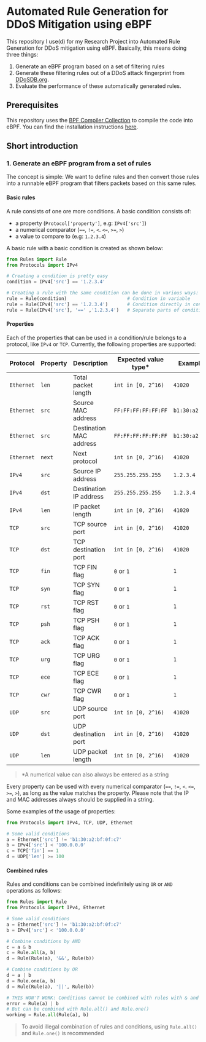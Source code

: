 # Automated Rule Generation for DDoS Mitigation using eBPF
This repository I use(d) for my Research Project into Automated Rule Generation for DDoS mitigation using eBPF. 
Basically, this means doing three things:

1. Generate an eBPF program based on a set of filtering rules
2. Generate these filtering rules out of a DDoS attack fingerprint from [DDoSDB.org](https://ddosdb.org/).
3. Evaluate the performance of these automatically generated rules.

## Prerequisites
This repository uses the [BPF Compiler Collection](https://github.com/iovisor/bcc) to compile the code into eBPF. 
You can find the installation instructions [here](https://github.com/iovisor/bcc/blob/master/INSTALL.md).


## Short introduction

### 1. Generate an eBPF program from a set of rules
The concept is simple: We want to define rules and then convert those rules into a runnable eBPF program that filters
packets based on this same rules.

#### Basic rules
A rule consists of one ore more conditions. A basic condition consists of:

* a property (`Protocol['property']`, e.g: `IPv4['src']`)
* a numerical comparator (`==`, `!=`, `<`. `<=`, `>=`, `>`)
* a value to compare to (e.g: `1.2.3.4`)

A basic rule with a basic condition is created as shown below:
```python
from Rules import Rule
from Protocols import IPv4

# Creating a condition is pretty easy
condition = IPv4['src'] == '1.2.3.4'

# Creating a rule with the same condition can be done in various ways:
rule = Rule(condition)                      # Condition in variable
rule = Rule(IPv4['src'] == '1.2.3.4')       # Condition directly in constructor
rule = Rule(IPv4['src'], '==' ,'1.2.3.4')   # Separate parts of condition directly in Rule
```

#### Properties
Each of the properties that can be used in a condition/rule belongs to a protocol, like `IPv4` or `TCP`. Currently, the
following properties are supported:

| Protocol | Property | Description | Expected value type* | Example value |
|----------|----------|-------------|----------------------|---------------|
|`Ethernet`|`len`| Total packet length | `int in [0, 2^16)` | `41020`
|`Ethernet`|`src`| Source MAC address | `FF:FF:FF:FF:FF:FF` | `b1:30:a2:bf:0f:c7`
|`Ethernet`|`src`| Destination MAC address | `FF:FF:FF:FF:FF:FF` | `b1:30:a2:bf:0f:c7`
|`Ethernet`|`next`| Next protocol | `int in [0, 2^16)` | `41020`
|`IPv4`|`src`| Source IP address | `255.255.255.255` | `1.2.3.4`
|`IPv4`|`dst`| Destination IP address | `255.255.255.255` | `1.2.3.4`
|`IPv4`|`len`| IP packet length | `int in [0, 2^16)` | `41020`
|`TCP`|`src`| TCP source port | `int in [0, 2^16)` | `41020`
|`TCP`|`dst`| TCP destination port | `int in [0, 2^16)` | `41020`
|`TCP`|`fin`| TCP FIN flag | `0` or `1` | `1`
|`TCP`|`syn`| TCP SYN flag | `0` or `1` | `1`
|`TCP`|`rst`| TCP RST flag | `0` or `1` | `1`
|`TCP`|`psh`| TCP PSH flag | `0` or `1` | `1`
|`TCP`|`ack`| TCP ACK flag | `0` or `1` | `1`
|`TCP`|`urg`| TCP URG flag | `0` or `1` | `1`
|`TCP`|`ece`| TCP ECE flag | `0` or `1` | `1`
|`TCP`|`cwr`| TCP CWR flag | `0` or `1` | `1`
|`UDP`|`src`| UDP source port | `int in [0, 2^16)` | `41020`
|`UDP`|`dst`| UDP destination port | `int in [0, 2^16)` | `41020`
|`UDP`|`len`| UDP packet length | `int in [0, 2^16)` | `41020`

> *A numerical value can also always be entered as a string

Every property can be used with every numerical comparator (`==`, `!=`, `<`. `<=`, `>=`, `>`), as long as the value
matches the property. Please note that the IP and MAC addresses always should be supplied in a string.

Some examples of the usage of properties:
```python
from Protocols import IPv4, TCP, UDP, Ethernet

# Some valid conditions
a = Ethernet['src'] != 'b1:30:a2:bf:0f:c7'
b = IPv4['src'] < '100.0.0.0'
c = TCP['fin'] == 1
d = UDP['len'] >= 100
```

#### Combined rules
Rules and conditions can be combined indefinitely using `OR` or `AND` operations as follows:

```python
from Rules import Rule
from Protocols import IPv4, Ethernet

# Some valid conditions
a = Ethernet['src'] != 'b1:30:a2:bf:0f:c7'
b = IPv4['src'] < '100.0.0.0'

# Combine conditions by AND
c = a & b
c = Rule.all(a, b)
d = Rule(Rule(a), '&&', Rule(b))

# Combine conditions by OR
d = a | b
d = Rule.one(a, b)
d = Rule(Rule(a), '||', Rule(b))

# THIS WON'T WORK: Conditions cannot be combined with rules with & and |
error = Rule(a) | b
# But can be combined with Rule.all() and Rule.one()
working = Rule.all(Rule(a), b)
``` 

> To avoid illegal combination of rules and conditions, using `Rule.all()` and `Rule.one()` is recommended